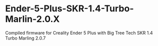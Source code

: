 # Ender-5-Plus-SKR-1.4-Turbo-Marlin-2.0.X
Compiled firmware for Creality Ender 5 Plus with Big Tree Tech SKR 1.4 Turbo Marling 2.0.7 
